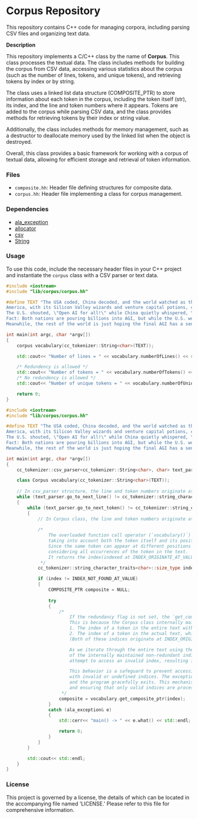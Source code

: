 # Corpus Repository

This repository contains C++ code for managing corpora, including parsing CSV files and organizing text data.

__Description__

This repository implements a C/C++ class by the name of **Corpus**. This class processes the textual data. The class includes methods for building the corpus from CSV data, accessing various statistics about the corpus (such as the number of lines, tokens, and unique tokens), and retrieving tokens by index or by string.

The class uses a linked list data structure (COMPOSITE_PTR) to store information about each token in the corpus, including the token itself (str), its index, and the line and token numbers where it appears. Tokens are added to the corpus while parsing CSV data, and the class provides methods for retrieving tokens by their index or string value.

Additionally, the class includes methods for memory management, such as a destructor to deallocate memory used by the linked list when the object is destroyed.

Overall, this class provides a basic framework for working with a corpus of textual data, allowing for efficient storage and retrieval of token information.

### Files
- `composite.hh`: Header file defining structures for composite data.
- `corpus.hh`: Header file implementing a class for corpus management.

### Dependencies
- [ala_exception](https://github.com/KHAAdotPK/ala_exception)
- [allocator](https://github.com/KHAAdotPK/allocator)
- [csv](https://github.com/KHAAdotPK/csv)
- [String](https://github.com/KHAAdotPK/String)


### Usage
To use this code, include the necessary header files in your C++ project and instantiate the `corpus` class with a CSV parser or text data.

```C++
#include <iostream>
#include "lib/corpus/corpus.hh"

#define TEXT "The USA coded, China decoded, and the world watched as the two tech titans turned AGI development into the ultimate game of digital ping-pong.\n\
America, with its Silicon Valley wizards and venture capital potions, churned out algorithms faster than a caffeine-fueled hackathon. Meanwhile, China, with its army of engineers and state-backed supercomputers, reverse-engineered everything like it was a Black Friday sale on intellectual property.\n\
The U.S. shouted, \"Open AI for all!\" while China quietly whispered, \"Open AI for us.\"\n\
Fact: Both nations are pouring billions into AGI, but while the U.S. worries about ethics, China’s already training AI to do tai chi.\n\
Meanwhile, the rest of the world is just hoping the final AGI has a sense of humor—or at least a good off switch.\n"

int main(int argc, char *argv[]) 
{
    corpus vocabulary(cc_tokenizer::String<char>(TEXT));

    std::cout<< "Number of lines = " << vocabulary.numberOfLines() << std::endl;

    /* Redundency is allowed */
    std::cout<< "Number of tokens = " << vocabulary.numberOfTokens() << std::endl;
    /* No redundency is allowed */    
    std::cout<< "Number of unique tokens = " << vocabulary.numberOfUniqueTokens() << std::endl;

    return 0;
}    
```

```C++
#include <iostream>
#include "lib/corpus/corpus.hh"

#define TEXT "The USA coded, China decoded, and the world watched as the two tech titans turned AGI development into the ultimate game of digital ping-pong.\n\
America, with its Silicon Valley wizards and venture capital potions, churned out algorithms faster than a caffeine-fueled hackathon. Meanwhile, China, with its army of engineers and state-backed supercomputers, reverse-engineered everything like it was a Black Friday sale on intellectual property.\n\
The U.S. shouted, \"Open AI for all!\" while China quietly whispered, \"Open AI for us.\"\n\
Fact: Both nations are pouring billions into AGI, but while the U.S. worries about ethics, China’s already training AI to do tai chi.\n\
Meanwhile, the rest of the world is just hoping the final AGI has a sense of humor—or at least a good off switch.\n"

int main(int argc, char *argv[]) 
{   
    cc_tokenizer::csv_parser<cc_tokenizer::String<char>, char> text_parser(cc_tokenizer::String<char>(TEXT));

    class Corpus vocabulary(cc_tokenizer::String<char>(TEXT)); 
    
    // In csv_parser structure, the line and token numbers originate at 1.    
    while (text_parser.go_to_next_line() != cc_tokenizer::string_character_traits<char>::eof())
    {
        while (text_parser.go_to_next_token() != cc_tokenizer::string_character_traits<char>::eof())        
        {
            // In Corpus class, the line and token numbers originate at 1.
            
            /*
                The overloaded function call operator (`vocabulary()`) searches the entire vocabulary for the specified token,
                taking into account both the token itself and its position (line and token number, which are 1-indexed).
                Since the same token can appear at different positions in the corpus, this operator searches redundantly by default,
                considering all occurrences of the token in the text.
                It returns the index(indexed at INDEX_ORIGINATE_AT_VALUE) of the token if found, or `INDEX_NOT_FOUND_AT_VALUE` if the token is not present in the vocabulary.    
             */
            cc_tokenizer::string_character_traits<char>::size_type index = vocabulary(text_parser.get_current_token(), text_parser.get_current_line_number(), text_parser.get_current_token_number());

            if (index != INDEX_NOT_FOUND_AT_VALUE)
            {               
                COMPOSITE_PTR composite = NULL;
                
                try 
                {                   
                    /*
                        If the redundancy flag is not set, the `get_composite_ptr(index)` function will eventually throw an exception. 
                        This is because the Corpus class internally maintains two sets of indices:
                        1. The index of a token in the entire text without redundancy (unique tokens).
                        2. The index of a token in the actual text, which may include redundant occurrences of tokens.
                        (Both of these indices originate at INDEX_ORIGINATE_AT_VALUE.)

                        As we iterate through the entire text using the outer two loops, the `index` value will eventually exceed the range 
                        of the internally maintained non-redundant indices. When this happens, the call to `get_composite_ptr(index)` will 
                        attempt to access an invalid index, resulting in an exception being thrown.

                        This behavior is a safeguard to prevent accessing out-of-bounds data and ensures that the program does not proceed 
                        with invalid or undefined indices. The exception is caught in the `catch` block, where an error message is printed, 
                        and the program gracefully exits. This mechanism is crucial for maintaining the integrity of the Corpus structure 
                        and ensuring that only valid indices are processed.
                     */                            
                    composite = vocabulary.get_composite_ptr(index);
                }
                catch (ala_exception& e)
                {
                    std::cerr<< "main() -> " << e.what() << std::endl;

                    return 0;
                }                
            }
        }

        std::cout<< std::endl;
    }
}

```

### License
This project is governed by a license, the details of which can be located in the accompanying file named 'LICENSE.' Please refer to this file for comprehensive information.
